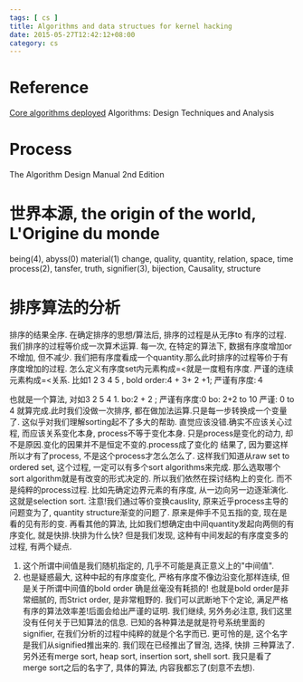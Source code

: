 ```yaml
---
tags: [ cs ] 
title: Algorithms and data structues for kernel hacking
date: 2015-05-27T12:42:12+08:00 
category: cs
---
```


# Reference
[Core algorithms deployed](http://cstheory.stackexchange.com/questions/19759/core-algorithms-deployed#)
Algorithms: Design Techniques and Analysis
# Process
The Algorithm Design Manual 2nd Edition


# 世界本源, the origin of the world, L'Origine du monde
being(4), abyss(0)
material(1) change, quality, quantity, relation, space, time
process(2), tansfer, truth, signifier(3), bijection, Causality, structure

# 排序算法的分析
排序的结果全序.
在确定排序的思想/算法后, 排序的过程是从无序to 有序的过程.
我们排序的过程等价成一次算术运算.
每一次, 在特定的算法下, 数据有序度增加or不增加, 但不减少.
我们把有序度看成一个quantity.那么此时排序的过程等价于有序度增加的过程.
怎么定义有序度set内元素构成=<就是一度粗有序度. 严谨的连续元素构成=<关系.
比如1 2 3 4 5 , bold order:4 + 3+ 2 +1; 严谨有序度:４

也就是一个算法, 对如3 2 5 4 1. bo:2 + 2 ; 严谨有序度:0
bo: 2+2 to 10
严谨: 0 to 4
就算完成.此时我们没做一次排序, 都在做加法运算.只是每一步转换成一个变量了.
这似乎对我们理解sorting起不了多大的帮助.
直觉应该没错.确实不应该关心过程, 而应该关系变化本身, process不等于变化本身.
只是process是变化的动力, 却不是原因.变化的因果并不是恒定不变的.process成了变化的
结果了, 因为要这样所以才有了process, 不是这个process才怎么怎么了.
这样我们知道从raw set to ordered set, 这个过程, 一定可以有多个sort algorithms来完成.
那么选取哪个sort algorithm就是有改变的形式决定的.
所以我们依然在探讨结构上的变化. 而不是纯粹的process过程.
比如先确定边界元素的有序度, 从一边向另一边逐渐演化. 这就是selection sort.
注意!我们通过等价变换causlity, 原来近乎process主导的问题变为了, quantity structure渐变的问题了.
原来是伸手不见五指的变, 现在是看的见有形的变.
再看其他的算法, 比如我们想确定由中间quantity发起向两侧的有序变化, 就是快排.快排为什么快?
但是我们发现, 这种有中间发起的有序度变多的过程, 有两个疑点.
1. 这个所谓中间值是我们随机指定的, 几乎不可能是真正意义上的"中间值".
2. 也是疑惑最大, 这种中起的有序度变化, 严格有序度不像边沿变化那样连续, 但是关于所谓中间值的bold order
确是丝毫没有耗损的! 也就是bold order是非常细腻的, 而Strict order, 是非常粗野的.
我们可以武断地下个定论, 满足严格有序的算法效率差!后面会给出严谨的证明.
我们继续, 另外务必注意, 我们这里没有任何关于已知算法的信息.
已知的各种算法是就是符号系统里面的signifier, 在我们分析的过程中纯粹的就是个名字而已.
更可怜的是, 这个名字是我们从signified推出来的.
我们现在已经推出了冒泡, 选择, 快排 三种算法了.
另外还有merge sort, heap sort, insertion sort, shell sort.
我只是看了merge sort之后的名字了, 具体的算法, 内容我都忘了(刻意不去想).











